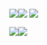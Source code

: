 ![](https://i.imgur.com/1s8SuOX.png)![](https://i.imgur.com/1s8SuOX.png)
![](https://static-ca.gamestop.ca/images/products/782828/3max.jpg)

![](https://i.imgur.com/WFEGefE.png)![](https://i.imgur.com/WFEGefE.png)
